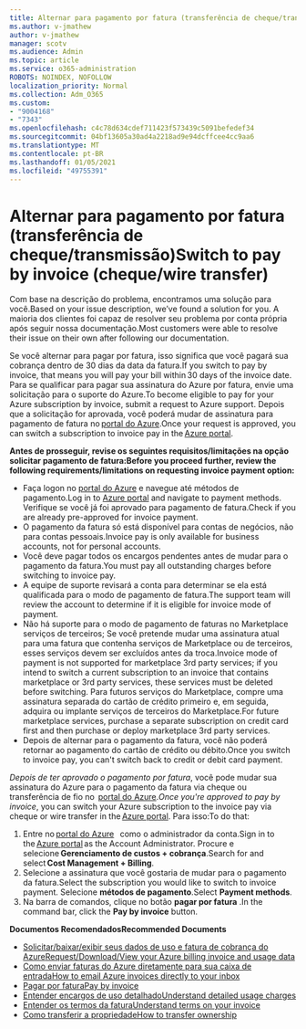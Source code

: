 ```yaml
---
title: Alternar para pagamento por fatura (transferência de cheque/transmissão)
ms.author: v-jmathew
author: v-jmathew
manager: scotv
ms.audience: Admin
ms.topic: article
ms.service: o365-administration
ROBOTS: NOINDEX, NOFOLLOW
localization_priority: Normal
ms.collection: Adm_O365
ms.custom:
- "9004168"
- "7343"
ms.openlocfilehash: c4c78d634cdef711423f573439c5091befedef34
ms.sourcegitcommit: 04bf13605a30ad4a2218ad9e94dcffcee4cc9aa6
ms.translationtype: MT
ms.contentlocale: pt-BR
ms.lasthandoff: 01/05/2021
ms.locfileid: "49755391"
---
```

# <a name="switch-to-pay-by-invoice-chequewire-transfer"></a><span data-ttu-id="b89bb-102">Alternar para pagamento por fatura (transferência de cheque/transmissão)</span><span class="sxs-lookup"><span data-stu-id="b89bb-102">Switch to pay by invoice (cheque/wire transfer)</span></span>

<span data-ttu-id="b89bb-103">Com base na descrição do problema, encontramos uma solução para você.</span><span class="sxs-lookup"><span data-stu-id="b89bb-103">Based on your issue description, we’ve found a solution for you.</span></span> <span data-ttu-id="b89bb-104">A maioria dos clientes foi capaz de resolver seu problema por conta própria após seguir nossa documentação.</span><span class="sxs-lookup"><span data-stu-id="b89bb-104">Most customers were able to resolve their issue on their own after following our documentation.</span></span>

<span data-ttu-id="b89bb-105">Se você alternar para pagar por fatura, isso significa que você pagará sua cobrança dentro de 30 dias da data da fatura.</span><span class="sxs-lookup"><span data-stu-id="b89bb-105">If you switch to pay by invoice, that means you will pay your bill within 30 days of the invoice date.</span></span> <span data-ttu-id="b89bb-106">Para se qualificar para pagar sua assinatura do Azure por fatura, envie uma solicitação para o suporte do Azure.</span><span class="sxs-lookup"><span data-stu-id="b89bb-106">To become eligible to pay for your Azure subscription by invoice, submit a request to Azure support.</span></span> <span data-ttu-id="b89bb-107">Depois que a solicitação for aprovada, você poderá mudar de assinatura para pagamento de fatura no [portal do Azure](https://portal.azure.com/).</span><span class="sxs-lookup"><span data-stu-id="b89bb-107">Once your request is approved, you can switch a subscription to invoice pay in the [Azure portal](https://portal.azure.com/).</span></span>

<span data-ttu-id="b89bb-108">**Antes de prosseguir, revise os seguintes requisitos/limitações na opção solicitar pagamento de fatura:**</span><span class="sxs-lookup"><span data-stu-id="b89bb-108">**Before you proceed further, review the following requirements/limitations on requesting invoice payment option:**</span></span>

- <span data-ttu-id="b89bb-109">Faça logon no [portal do Azure](https://portal.azure.com/) e navegue até métodos de pagamento.</span><span class="sxs-lookup"><span data-stu-id="b89bb-109">Log in to [Azure portal](https://portal.azure.com/) and navigate to payment methods.</span></span> <span data-ttu-id="b89bb-110">Verifique se você já foi aprovado para pagamento de fatura.</span><span class="sxs-lookup"><span data-stu-id="b89bb-110">Check if you are already pre-approved for invoice payment.</span></span>
- <span data-ttu-id="b89bb-111">O pagamento da fatura só está disponível para contas de negócios, não para contas pessoais.</span><span class="sxs-lookup"><span data-stu-id="b89bb-111">Invoice pay is only available for business accounts, not for personal accounts.</span></span>
- <span data-ttu-id="b89bb-112">Você deve pagar todos os encargos pendentes antes de mudar para o pagamento da fatura.</span><span class="sxs-lookup"><span data-stu-id="b89bb-112">You must pay all outstanding charges before switching to invoice pay.</span></span>
- <span data-ttu-id="b89bb-113">A equipe de suporte revisará a conta para determinar se ela está qualificada para o modo de pagamento de fatura.</span><span class="sxs-lookup"><span data-stu-id="b89bb-113">The support team will review the account to determine if it is eligible for invoice mode of payment.</span></span>
- <span data-ttu-id="b89bb-114">Não há suporte para o modo de pagamento de faturas no Marketplace serviços de terceiros; Se você pretende mudar uma assinatura atual para uma fatura que contenha serviços de Marketplace ou de terceiros, esses serviços devem ser excluídos antes da troca.</span><span class="sxs-lookup"><span data-stu-id="b89bb-114">Invoice mode of payment is not supported for marketplace 3rd party services; if you intend to switch a current subscription to an invoice that contains marketplace or 3rd party services, these services must be deleted before switching.</span></span> <span data-ttu-id="b89bb-115">Para futuros serviços do Marketplace, compre uma assinatura separada do cartão de crédito primeiro e, em seguida, adquira ou implante serviços de terceiros do Marketplace.</span><span class="sxs-lookup"><span data-stu-id="b89bb-115">For future marketplace services, purchase a separate subscription on credit card first and then purchase or deploy marketplace 3rd party services.</span></span>
- <span data-ttu-id="b89bb-116">Depois de alternar para o pagamento da fatura, você não poderá retornar ao pagamento do cartão de crédito ou débito.</span><span class="sxs-lookup"><span data-stu-id="b89bb-116">Once you switch to invoice pay, you can't switch back to credit or debit card payment.</span></span>

<span data-ttu-id="b89bb-117">*Depois de ter aprovado o pagamento por fatura*, você pode mudar sua assinatura do Azure para o pagamento da fatura via cheque ou transferência de fio no  [portal do Azure](https://portal.azure.com/).</span><span class="sxs-lookup"><span data-stu-id="b89bb-117">*Once you're approved to pay by invoice*, you can switch your Azure subscription to the invoice pay via cheque or wire transfer in the [Azure portal](https://portal.azure.com/).</span></span>
<span data-ttu-id="b89bb-118">Para isso:</span><span class="sxs-lookup"><span data-stu-id="b89bb-118">To do that:</span></span>

1. <span data-ttu-id="b89bb-119">Entre no [portal do Azure](https://portal.azure.com/)   como o administrador da conta.</span><span class="sxs-lookup"><span data-stu-id="b89bb-119">Sign in to the [Azure portal](https://portal.azure.com/) as the Account Administrator.</span></span> <span data-ttu-id="b89bb-120">Procure e selecione **Gerenciamento de custos + cobrança**.</span><span class="sxs-lookup"><span data-stu-id="b89bb-120">Search for and select **Cost Management + Billing**.</span></span>
2. <span data-ttu-id="b89bb-121">Selecione a assinatura que você gostaria de mudar para o pagamento da fatura.</span><span class="sxs-lookup"><span data-stu-id="b89bb-121">Select the subscription you would like to switch to invoice payment.</span></span> <span data-ttu-id="b89bb-122">Selecione **métodos de pagamento**.</span><span class="sxs-lookup"><span data-stu-id="b89bb-122">Select **Payment methods**.</span></span>
3. <span data-ttu-id="b89bb-123">Na barra de comandos, clique no botão **pagar por fatura** .</span><span class="sxs-lookup"><span data-stu-id="b89bb-123">In the command bar, click the **Pay by invoice** button.</span></span>

<span data-ttu-id="b89bb-124">**Documentos Recomendados**</span><span class="sxs-lookup"><span data-stu-id="b89bb-124">**Recommended Documents**</span></span>

- [<span data-ttu-id="b89bb-125">Solicitar/baixar/exibir seus dados de uso e fatura de cobrança do Azure</span><span class="sxs-lookup"><span data-stu-id="b89bb-125">Request/Download/View your Azure billing invoice and usage data</span></span>](https://docs.microsoft.com/azure/billing/billing-download-azure-invoice-daily-usage-date)
- [<span data-ttu-id="b89bb-126">Como enviar faturas do Azure diretamente para sua caixa de entrada</span><span class="sxs-lookup"><span data-stu-id="b89bb-126">How to email Azure invoices directly to your inbox</span></span>](https://docs.microsoft.com/azure/billing/billing-download-azure-invoice-daily-usage-date)
- [<span data-ttu-id="b89bb-127">Pagar por fatura</span><span class="sxs-lookup"><span data-stu-id="b89bb-127">Pay by invoice</span></span>](https://docs.microsoft.com/azure/billing/billing-how-to-pay-by-invoice)
- [<span data-ttu-id="b89bb-128">Entender encargos de uso detalhado</span><span class="sxs-lookup"><span data-stu-id="b89bb-128">Understand detailed usage charges</span></span>](https://docs.microsoft.com/azure/billing/billing-understand-your-bill)
- [<span data-ttu-id="b89bb-129">Entender os termos da fatura</span><span class="sxs-lookup"><span data-stu-id="b89bb-129">Understand terms on your invoice</span></span>](https://docs.microsoft.com/azure/billing/billing-understand-your-invoice)
- [<span data-ttu-id="b89bb-130">Como transferir a propriedade</span><span class="sxs-lookup"><span data-stu-id="b89bb-130">How to transfer ownership</span></span>](https://docs.microsoft.com/azure/billing/billing-subscription-transfer)
